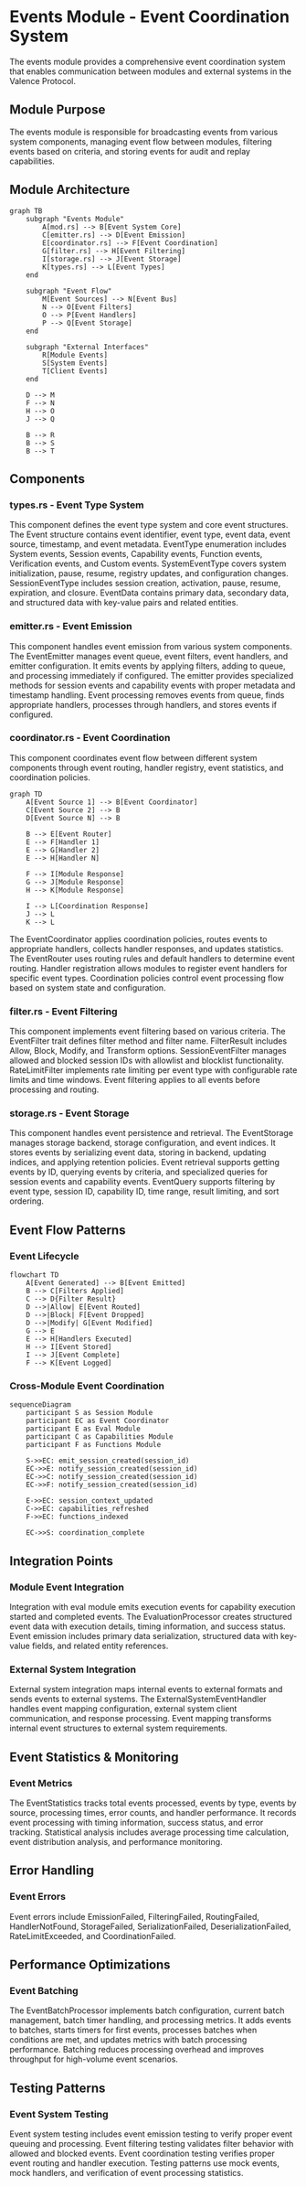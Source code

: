 # Events Module - Event Coordination System

The events module provides a comprehensive event coordination system that enables communication between modules and external systems in the Valence Protocol.

## Module Purpose

The events module is responsible for broadcasting events from various system components, managing event flow between modules, filtering events based on criteria, and storing events for audit and replay capabilities.

## Module Architecture

```mermaid
graph TB
    subgraph "Events Module"
        A[mod.rs] --> B[Event System Core]
        C[emitter.rs] --> D[Event Emission]
        E[coordinator.rs] --> F[Event Coordination]
        G[filter.rs] --> H[Event Filtering]
        I[storage.rs] --> J[Event Storage]
        K[types.rs] --> L[Event Types]
    end
    
    subgraph "Event Flow"
        M[Event Sources] --> N[Event Bus]
        N --> O[Event Filters]
        O --> P[Event Handlers]
        P --> Q[Event Storage]
    end
    
    subgraph "External Interfaces"
        R[Module Events]
        S[System Events]
        T[Client Events]
    end
    
    D --> M
    F --> N
    H --> O
    J --> Q
    
    B --> R
    B --> S
    B --> T
```

## Components

### types.rs - Event Type System

This component defines the event type system and core event structures. The Event structure contains event identifier, event type, event data, event source, timestamp, and event metadata. EventType enumeration includes System events, Session events, Capability events, Function events, Verification events, and Custom events. SystemEventType covers system initialization, pause, resume, registry updates, and configuration changes. SessionEventType includes session creation, activation, pause, resume, expiration, and closure. EventData contains primary data, secondary data, and structured data with key-value pairs and related entities.

### emitter.rs - Event Emission

This component handles event emission from various system components. The EventEmitter manages event queue, event filters, event handlers, and emitter configuration. It emits events by applying filters, adding to queue, and processing immediately if configured. The emitter provides specialized methods for session events and capability events with proper metadata and timestamp handling. Event processing removes events from queue, finds appropriate handlers, processes through handlers, and stores events if configured.

### coordinator.rs - Event Coordination

This component coordinates event flow between different system components through event routing, handler registry, event statistics, and coordination policies.

```mermaid
graph TD
    A[Event Source 1] --> B[Event Coordinator]
    C[Event Source 2] --> B
    D[Event Source N] --> B
    
    B --> E[Event Router]
    E --> F[Handler 1]
    E --> G[Handler 2]
    E --> H[Handler N]
    
    F --> I[Module Response]
    G --> J[Module Response]
    H --> K[Module Response]
    
    I --> L[Coordination Response]
    J --> L
    K --> L
```

The EventCoordinator applies coordination policies, routes events to appropriate handlers, collects handler responses, and updates statistics. The EventRouter uses routing rules and default handlers to determine event routing. Handler registration allows modules to register event handlers for specific event types. Coordination policies control event processing flow based on system state and configuration.

### filter.rs - Event Filtering

This component implements event filtering based on various criteria. The EventFilter trait defines filter method and filter name. FilterResult includes Allow, Block, Modify, and Transform options. SessionEventFilter manages allowed and blocked session IDs with allowlist and blocklist functionality. RateLimitFilter implements rate limiting per event type with configurable rate limits and time windows. Event filtering applies to all events before processing and routing.

### storage.rs - Event Storage

This component handles event persistence and retrieval. The EventStorage manages storage backend, storage configuration, and event indices. It stores events by serializing event data, storing in backend, updating indices, and applying retention policies. Event retrieval supports getting events by ID, querying events by criteria, and specialized queries for session events and capability events. EventQuery supports filtering by event type, session ID, capability ID, time range, result limiting, and sort ordering.

## Event Flow Patterns

### Event Lifecycle

```mermaid
flowchart TD
    A[Event Generated] --> B[Event Emitted]
    B --> C[Filters Applied]
    C --> D{Filter Result}
    D -->|Allow| E[Event Routed]
    D -->|Block| F[Event Dropped]
    D -->|Modify| G[Event Modified]
    G --> E
    E --> H[Handlers Executed]
    H --> I[Event Stored]
    I --> J[Event Complete]
    F --> K[Event Logged]
```

### Cross-Module Event Coordination

```mermaid
sequenceDiagram
    participant S as Session Module
    participant EC as Event Coordinator
    participant E as Eval Module
    participant C as Capabilities Module
    participant F as Functions Module
    
    S->>EC: emit_session_created(session_id)
    EC->>E: notify_session_created(session_id)
    EC->>C: notify_session_created(session_id)
    EC->>F: notify_session_created(session_id)
    
    E->>EC: session_context_updated
    C->>EC: capabilities_refreshed
    F->>EC: functions_indexed
    
    EC->>S: coordination_complete
```

## Integration Points

### Module Event Integration

Integration with eval module emits execution events for capability execution started and completed events. The EvaluationProcessor creates structured event data with execution details, timing information, and success status. Event emission includes primary data serialization, structured data with key-value fields, and related entity references.

### External System Integration

External system integration maps internal events to external formats and sends events to external systems. The ExternalSystemEventHandler handles event mapping configuration, external system client communication, and response processing. Event mapping transforms internal event structures to external system requirements.

## Event Statistics & Monitoring

### Event Metrics

The EventStatistics tracks total events processed, events by type, events by source, processing times, error counts, and handler performance. It records event processing with timing information, success status, and error tracking. Statistical analysis includes average processing time calculation, event distribution analysis, and performance monitoring.

## Error Handling

### Event Errors

Event errors include EmissionFailed, FilteringFailed, RoutingFailed, HandlerNotFound, StorageFailed, SerializationFailed, DeserializationFailed, RateLimitExceeded, and CoordinationFailed.

## Performance Optimizations

### Event Batching

The EventBatchProcessor implements batch configuration, current batch management, batch timer handling, and processing metrics. It adds events to batches, starts timers for first events, processes batches when conditions are met, and updates metrics with batch processing performance. Batching reduces processing overhead and improves throughput for high-volume event scenarios.

## Testing Patterns

### Event System Testing

Event system testing includes event emission testing to verify proper event queuing and processing. Event filtering testing validates filter behavior with allowed and blocked events. Event coordination testing verifies proper event routing and handler execution. Testing patterns use mock events, mock handlers, and verification of event processing statistics. 